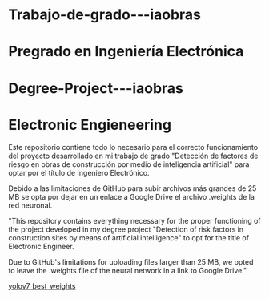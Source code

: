 # Trabajo-de-grado---iaobras
# Pregrado en Ingeniería Electrónica
# Degree-Project---iaobras
# Electronic Engieneering

Este repositorio contiene todo lo necesario para el correcto funcionamiento del proyecto desarrollado en mi trabajo de grado "Detección de factores de riesgo en obras de construcción por medio de inteligencia artificial" para optar por el título de Ingeniero Electrónico.

Debido a las limitaciones de GitHub para subir archivos más grandes de 25 MB se opta por dejar en un enlace a Google Drive el archivo .weights de la red neuronal.

"This repository contains everything necessary for the proper functioning of the project developed in my degree project "Detection of risk factors in construction sites by means of artificial intelligence" to opt for the title of Electronic Engineer.

Due to GitHub's limitations for uploading files larger than 25 MB, we opted to leave the .weights file of the neural network in a link to Google Drive."

[yolov7_best_weights](https://drive.google.com/drive/folders/1E7H8OOU8wHZciFfbfCve8SjCha2ivS07?usp=sharing)
